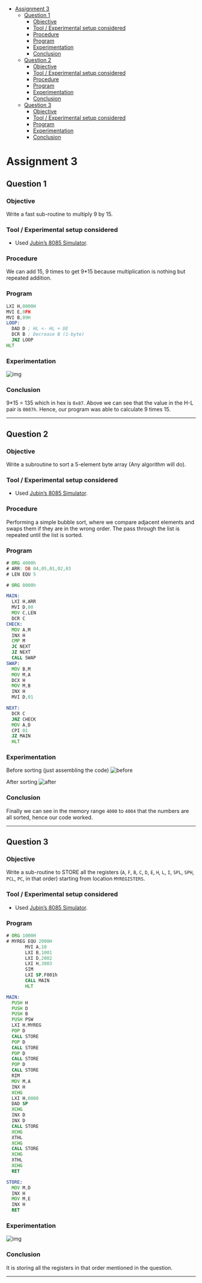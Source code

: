 - [Assignment 3](#assignment-3)
  - [Question 1](#question-1)
    - [Objective](#objective)
    - [Tool / Experimental setup considered](#tool--experimental-setup-considered)
    - [Procedure](#procedure)
    - [Program](#program)
    - [Experimentation](#experimentation)
    - [Conclusion](#conclusion)
  - [Question 2](#question-2)
    - [Objective](#objective-1)
    - [Tool / Experimental setup considered](#tool--experimental-setup-considered-1)
    - [Procedure](#procedure-1)
    - [Program](#program-1)
    - [Experimentation](#experimentation-1)
    - [Conclusion](#conclusion-1)
  - [Question 3](#question-3)
    - [Objective](#objective-2)
    - [Tool / Experimental setup considered](#tool--experimental-setup-considered-2)
    - [Program](#program-2)
    - [Experimentation](#experimentation-2)
    - [Conclusion](#conclusion-2)

# Assignment 3

## Question 1

### Objective

Write a fast sub-routine to multiply 9 by 15.

### Tool / Experimental setup considered

- Used [Jubin’s 8085 Simulator](https://github.com/8085simulator/8085simulator.github.io).

### Procedure

We can add 15, 9 times to get 9*15 because multiplication is nothing but repeated addition.

### Program

```asm
LXI H,0000H
MVI E,0FH
MVI B,09H
LOOP:
  DAD D ; HL <- HL + DE
  DCR B ; Decrease B (1-byte)
  JNZ LOOP
HLT
```

### Experimentation

![img](./1.png)

### Conclusion

9*15 = 135 which in hex is `0x87`. Above we can see that the value in the H-L pair is `0087h`. Hence, our program was able to calculate 9 times 15.

<hr>

## Question 2

### Objective

Write a subroutine to sort a 5-element byte array (Any algorithm will do).

### Tool / Experimental setup considered

- Used [Jubin’s 8085 Simulator](https://github.com/8085simulator/8085simulator.github.io).

### Procedure

Performing a simple bubble sort, where we  compare adjacent elements and swaps them if they are in the wrong order. The pass through the list is repeated until the list is sorted.

### Program

```asm
# ORG 4000h
# ARR: DB 04,05,01,02,03
# LEN EQU 5

# ORG 0000h

MAIN:
  LXI H,ARR
  MVI D,00
  MOV C,LEN
  DCR C
CHECK:
  MOV A,M
  INX H
  CMP M
  JC NEXT
  JZ NEXT
  CALL SWAP
SWAP:
  MOV B,M
  MOV M,A
  DCX H
  MOV M,B
  INX H
  MVI D,01

NEXT:
  DCR C
  JNZ CHECK
  MOV A,D
  CPI 01
  JZ MAIN
  HLT
```

### Experimentation

Before sorting (just assembling the code)
![before](./2_1.png)

After sorting
![after](./2_2.png)

### Conclusion

Finally we can see in the memory range `4000` to `4004` that the numbers are all sorted, hence our code worked.

<hr>

## Question 3

### Objective

Write a sub-routine to STORE all the registers (`A`, `F`, `B`, `C`, `D`, `E`, `H`, `L`, `I`, `SPL`, `SPH`, `PCL`, `PC`, in that order) starting from location `MYREGISTERS`.

### Tool / Experimental setup considered

- Used [Jubin’s 8085 Simulator](https://github.com/8085simulator/8085simulator.github.io).

### Program

```asm
# ORG 1000H
# MYREG EQU 2000H
       MVI A,10
       LXI B,1001
       LXI D,2002
       LXI H,3003
       SIM
       LXI SP,F001h
       CALL MAIN
       HLT

MAIN:
  PUSH H
  PUSH D
  PUSH B
  PUSH PSW
  LXI H,MYREG
  POP D
  CALL STORE
  POP D
  CALL STORE
  POP D
  CALL STORE
  POP D
  CALL STORE
  RIM
  MOV M,A
  INX H
  XCHG
  LXI H,0000
  DAD SP
  XCHG
  INX D
  INX D
  CALL STORE
  XCHG
  XTHL
  XCHG
  CALL STORE
  XCHG
  XTHL
  XCHG
  RET

STORE:
  MOV M,D
  INX H
  MOV M,E
  INX H
  RET
```

### Experimentation

![img](./3.png)

### Conclusion

It is storing all the registers in that order mentioned in the question.

<hr>

